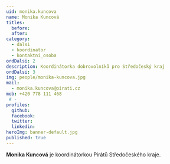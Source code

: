 ```yaml
---
uid: monika.kuncova
name: Monika Kuncová
titles: 
  before: 
  after: 
category:
  - dalsi
  - koordinator
  - kontaktni_osoba  
ordDalsi: 2
description: Koordinátorka dobrovolníků pro Středočeský kraj
ordDalsi: 3
img: people/monika-kuncova.jpg
mail:
  - monika.kuncova@pirati.cz
mob: +420 778 111 468
 # -
profiles:
  github:
  facebook:
  twitter:
  linkedin:
heroImg: banner-default.jpg
published: true
---
```

**Monika Kuncová** je koordinátorkou Pirátů Středočeského kraje.

